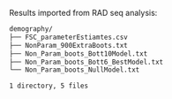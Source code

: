 Results imported from RAD seq analysis:

```sh
demography/
├── FSC_parameterEstiamtes.csv
├── NonParam_900ExtraBoots.txt
├── Non_Param_boots_Bott10Model.txt
├── Non_Param_boots_Bott6_BestModel.txt
└── Non_Param_boots_NullModel.txt

1 directory, 5 files
``````
